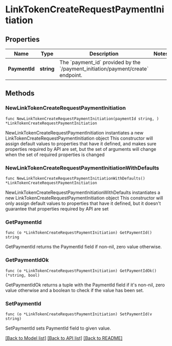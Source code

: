 # LinkTokenCreateRequestPaymentInitiation

## Properties

Name | Type | Description | Notes
------------ | ------------- | ------------- | -------------
**PaymentId** | **string** | The &#x60;payment_id&#x60; provided by the &#x60;/payment_initiation/payment/create&#x60; endpoint. | 

## Methods

### NewLinkTokenCreateRequestPaymentInitiation

`func NewLinkTokenCreateRequestPaymentInitiation(paymentId string, ) *LinkTokenCreateRequestPaymentInitiation`

NewLinkTokenCreateRequestPaymentInitiation instantiates a new LinkTokenCreateRequestPaymentInitiation object
This constructor will assign default values to properties that have it defined,
and makes sure properties required by API are set, but the set of arguments
will change when the set of required properties is changed

### NewLinkTokenCreateRequestPaymentInitiationWithDefaults

`func NewLinkTokenCreateRequestPaymentInitiationWithDefaults() *LinkTokenCreateRequestPaymentInitiation`

NewLinkTokenCreateRequestPaymentInitiationWithDefaults instantiates a new LinkTokenCreateRequestPaymentInitiation object
This constructor will only assign default values to properties that have it defined,
but it doesn't guarantee that properties required by API are set

### GetPaymentId

`func (o *LinkTokenCreateRequestPaymentInitiation) GetPaymentId() string`

GetPaymentId returns the PaymentId field if non-nil, zero value otherwise.

### GetPaymentIdOk

`func (o *LinkTokenCreateRequestPaymentInitiation) GetPaymentIdOk() (*string, bool)`

GetPaymentIdOk returns a tuple with the PaymentId field if it's non-nil, zero value otherwise
and a boolean to check if the value has been set.

### SetPaymentId

`func (o *LinkTokenCreateRequestPaymentInitiation) SetPaymentId(v string)`

SetPaymentId sets PaymentId field to given value.



[[Back to Model list]](../README.md#documentation-for-models) [[Back to API list]](../README.md#documentation-for-api-endpoints) [[Back to README]](../README.md)


